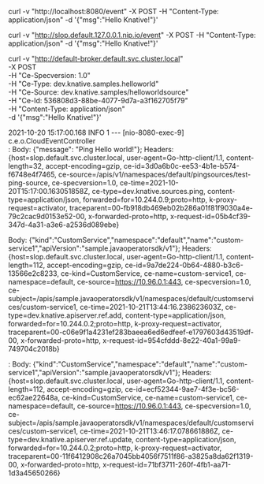 curl -v "http://localhost:8080/event" -X POST -H "Content-Type: application/json" -d '{"msg":"Hello Knative!"}'

curl -v "http://slop.default.127.0.0.1.nip.io/event" -X POST -H "Content-Type: application/json" -d '{"msg":"Hello Knative!"}'

curl -v "http://default-broker.default.svc.cluster.local" \
-X POST \
-H "Ce-Specversion: 1.0" \
-H "Ce-Type: dev.knative.samples.helloworld" \
-H "Ce-Source: dev.knative.samples/helloworldsource" \
-H "Ce-Id: 536808d3-88be-4077-9d7a-a3f162705f79" \
-H "Content-Type: application/json" \
-d '{"msg":"Hello Knative!"}'


2021-10-20 15:17:00.168  INFO 1 --- [nio-8080-exec-9] c.e.o.CloudEventController              
: Body: {"message": "Ping Hello world!"}; 
Headers: {host=slop.default.svc.cluster.local, user-agent=Go-http-client/1.1, content-length=32, accept-encoding=gzip,
ce-id=3d0a6b0c-ee53-4b1e-b574-f6748e4f7465, ce-source=/apis/v1/namespaces/default/pingsources/test-ping-source,
ce-specversion=1.0, ce-time=2021-10-20T15:17:00.163051858Z, ce-type=dev.knative.sources.ping, content-type=application/json, 
forwarded=for=10.244.0.9;proto=http, k-proxy-request=activator, traceparent=00-fb918db469eb02b286a01f81f9030a4e-79c2cac9d0153e52-00,
x-forwarded-proto=http, x-request-id=05b4cf39-347d-4a31-a3e6-a2536d089ebe}



Body: {"kind":"CustomService","namespace":"default","name":"custom-service1","apiVersion":"sample.javaoperatorsdk/v1"}; 
Headers: {host=slop.default.svc.cluster.local, user-agent=Go-http-client/1.1, content-length=112, accept-encoding=gzip,
ce-id=9a7de224-0b64-4880-b3c6-13566e2c8233, ce-kind=CustomService, ce-name=custom-service1, 
ce-namespace=default, ce-source=https://10.96.0.1:443, ce-specversion=1.0,
ce-subject=/apis/sample.javaoperatorsdk/v1/namespaces/default/customservices/custom-service1,
ce-time=2021-10-21T13:44:16.238623603Z, ce-type=dev.knative.apiserver.ref.add, content-type=application/json,
forwarded=for=10.244.0.2;proto=http, k-proxy-request=activator, traceparent=00-c06e9f1a4231ef283baeea6ed6edfeef-e1797603d43519df-00,
x-forwarded-proto=http, x-request-id=954cfddd-8e22-40a1-99a9-749704c2018b}


 : Body: {"kind":"CustomService","namespace":"default","name":"custom-service1","apiVersion":"sample.javaoperatorsdk/v1"};
 Headers: {host=slop.default.svc.cluster.local, user-agent=Go-http-client/1.1, content-length=112, 
 accept-encoding=gzip, ce-id=ecf52344-9ae7-4f3e-bc56-ec62ae22648a, ce-kind=CustomService, ce-name=custom-service1, 
 ce-namespace=default, ce-source=https://10.96.0.1:443, ce-specversion=1.0, 
 ce-subject=/apis/sample.javaoperatorsdk/v1/namespaces/default/customservices/custom-service1, 
 ce-time=2021-10-21T13:46:17.078661886Z, ce-type=dev.knative.apiserver.ref.update, content-type=application/json, 
 forwarded=for=10.244.0.2;proto=http, k-proxy-request=activator, traceparent=00-11f6412908c26a7045bb4056f7511f86-a3825a8da62f1319-00,
 x-forwarded-proto=http, x-request-id=71bf3711-260f-4fb1-aa71-1d3a45650266}
